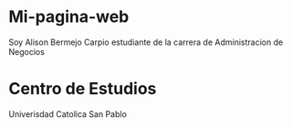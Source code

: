 # Mi-pagina-web
Soy Alison Bermejo Carpio estudiante de la carrera de Administracion de Negocios
# Centro de Estudios  
Univerisdad Catolica San Pablo 
